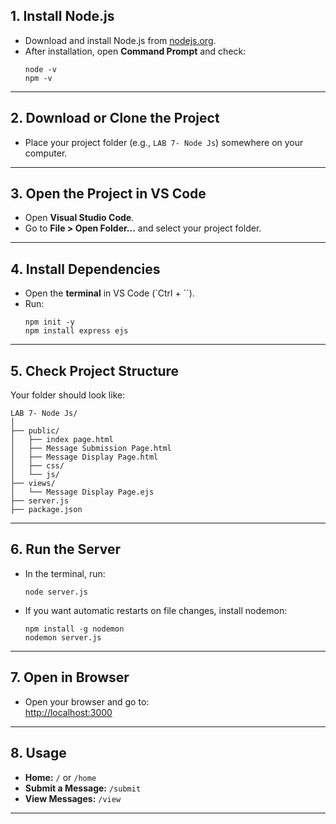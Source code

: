 ## 1. **Install Node.js**
- Download and install Node.js from [nodejs.org](https://nodejs.org/).
- After installation, open **Command Prompt** and check:
  ```
  node -v
  npm -v
  ```

---

## 2. **Download or Clone the Project**
- Place your project folder (e.g., `LAB 7- Node Js`) somewhere on your computer.

---

## 3. **Open the Project in VS Code**
- Open **Visual Studio Code**.
- Go to **File > Open Folder...** and select your project folder.

---

## 4. **Install Dependencies**
- Open the **terminal** in VS Code (`Ctrl + ``).
- Run:
  ```
  npm init -y
  npm install express ejs
  ```

---

## 5. **Check Project Structure**
Your folder should look like:
```
LAB 7- Node Js/
│
├── public/
│   ├── index page.html
│   ├── Message Submission Page.html
│   ├── Message Display Page.html
│   ├── css/
│   └── js/
├── views/
│   └── Message Display Page.ejs
├── server.js
├── package.json
```

---

## 6. **Run the Server**
- In the terminal, run:
  ```
  node server.js
  ```
- If you want automatic restarts on file changes, install nodemon:
  ```
  npm install -g nodemon
  nodemon server.js
  ```

---

## 7. **Open in Browser**
- Open your browser and go to:  
  [http://localhost:3000](http://localhost:3000)

---

## 8. **Usage**
- **Home:** `/` or `/home`
- **Submit a Message:** `/submit`
- **View Messages:** `/view`

---
